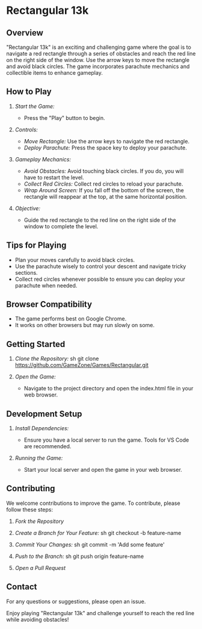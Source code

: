 

# Rectangular 13k

## Overview
"Rectangular 13k" is an exciting and challenging game where the goal is to navigate a red rectangle through a series of obstacles and reach the red line on the right side of the window. Use the arrow keys to move the rectangle and avoid black circles. The game incorporates parachute mechanics and collectible items to enhance gameplay.

## How to Play
1. *Start the Game:*
   - Press the "Play" button to begin.

2. *Controls:*
   - *Move Rectangle:* Use the arrow keys to navigate the red rectangle.
   - *Deploy Parachute:* Press the space key to deploy your parachute.

3. *Gameplay Mechanics:*
   - *Avoid Obstacles:* Avoid touching black circles. If you do, you will have to restart the level.
   - *Collect Red Circles:* Collect red circles to reload your parachute.
   - *Wrap Around Screen:* If you fall off the bottom of the screen, the rectangle will reappear at the top, at the same horizontal position.

4. *Objective:*
   - Guide the red rectangle to the red line on the right side of the window to complete the level.

## Tips for Playing
- Plan your moves carefully to avoid black circles.
- Use the parachute wisely to control your descent and navigate tricky sections.
- Collect red circles whenever possible to ensure you can deploy your parachute when needed.

## Browser Compatibility
- The game performs best on Google Chrome.
- It works on other browsers but may run slowly on some.

## Getting Started
1. *Clone the Repository:*
   sh
   git clone https://github.com/GameZone/Games/Rectangular.git
   
2. *Open the Game:*
   - Navigate to the project directory and open the index.html file in your web browser.

## Development Setup
1. *Install Dependencies:*
   - Ensure you have a local server to run the game. Tools for VS Code are recommended.

2. *Running the Game:*
   - Start your local server and open the game in your web browser.

## Contributing
We welcome contributions to improve the game. To contribute, please follow these steps:
1. *Fork the Repository*
2. *Create a Branch for Your Feature:*
   sh
   git checkout -b feature-name
   
3. *Commit Your Changes:*
   sh
   git commit -m 'Add some feature'
   
4. *Push to the Branch:*
   sh
   git push origin feature-name
   
5. *Open a Pull Request*


## Contact
For any questions or suggestions, please open an issue.

Enjoy playing "Rectangular 13k" and challenge yourself to reach the red line while avoiding obstacles!

